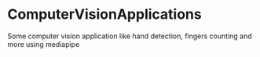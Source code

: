 # ComputerVisionApplications
Some computer vision application like hand detection, fingers counting and more using mediapipe
